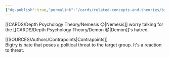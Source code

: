 ```yaml
---
{"dg-publish":true,"permalink":"/cards/related-concepts-and-theories/bigotry/","noteIcon":"","created":"2023-01-18T14:15:17.601+01:00","updated":"2023-01-18T15:27:13.137+01:00"}
---
```



[[CARDS/Depth Psychology Theory/Nemesis 😟\|Nemesis]] worry talking for the [[CARDS/Depth Psychology Theory/Demon 😈\|Demon]]'s hatred. 

[[SOURCES/Authors/Contrapoints\|Contrapoints]]  
Bigtry is hate that poses a political threat to the target group. It's a reaction to threat. 